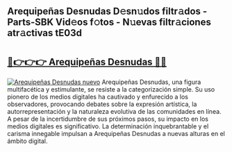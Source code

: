 ## Arequipeñas Desnudas D𝚎sn𝚞dos filtr𝚊dos - Parts-SBK Vid𝚎os f𝚘tos - N𝚞evas filtr𝚊ciones atr𝚊ctivas tE03d

# <h2><a href="http://mb4s261.tromn.icu/?c=Arequipe%c3%b1as+Desnudas">🔗👉👉👉 Arequipeñas Desnudas 🔗🔗</a></h2>

[![Arequipeñas Desnudas nuevo](https://i.imgur.com/pEAQMta.gif)](http://mb4s261.tromn.icu/?c=Arequipe%c3%b1as+Desnudas)
Arequipeñas Desnudas, una figura multifacética y estimulante, se resiste a la categorización simple. Su uso pionero de los medios digitales ha cautivado y enfurecido a los observadores, provocando debates sobre la expresión artística, la autorrepresentación y la naturaleza evolutiva de las comunidades en línea. A pesar de la incertidumbre de sus próximos pasos, su impacto en los medios digitales es significativo. La determinación inquebrantable y el carisma innegable impulsan a Arequipeñas Desnudas a nuevas alturas en el ámbito digital.
